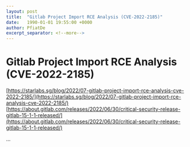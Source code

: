 ```yaml
---
layout: post
title:  "Gitlab Project Import RCE Analysis (CVE-2022-2185)"
date:   1990-01-01 19:55:00 +0000
author: PfiatDe
excerpt_separator: <!--more-->
---
```


# Gitlab Project Import RCE Analysis (CVE-2022-2185)
[https://starlabs.sg/blog/2022/07-gitlab-project-import-rce-analysis-cve-2022-2185/](https://starlabs.sg/blog/2022/07-gitlab-project-import-rce-analysis-cve-2022-2185/)
[https://about.gitlab.com/releases/2022/06/30/critical-security-release-gitlab-15-1-1-released/](https://about.gitlab.com/releases/2022/06/30/critical-security-release-gitlab-15-1-1-released/)

...
<!--more-->
